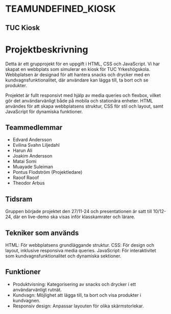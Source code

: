 # TEAMUNDEFINED_KIOSK
## TUC Kiosk

# Projektbeskrivning

Detta är ett grupprojekt för en uppgift i HTML, CSS och JavaScript. Vi har skapat en webbplats som simulerar en kiosk för TUC Yrkeshögskola. Webbplatsen är designad för att hantera snacks och drycker med en kundvagnsfunktionalitet, där användare kan lägga till, ta bort och se produkter.

Projektet är fullt responsivt med hjälp av media queries och flexbox, vilket gör det användarvänligt både på mobila och stationära enheter. HTML användes för att skapa webbplatsens struktur, CSS för stil och layout, samt JavaScript för dynamiska funktioner.

##  Teammedlemmar
- Edvard Andersson
- Evilina Svahn Liljedahl
- Harun Ali
- Joakim Andersson
- Matai Somi
- Muayade Suleiman
- Pontus Flodström (Projektledare)
- Raoof Raoof
- Theodor Arbus

## Tidsram
Gruppen började projektet den 27/11-24 och presentationen är satt till 10/12-24, där en live-demo ska visas inför klasskamrater och lärare.

## Tekniker som används
HTML: För webbplatsens grundläggande struktur.
CSS: För design och layout, inklusive responsiva media queries.
JavaScript: För interaktivitet som kundvagnsfunktionalitet och dynamiska sektioner.

## Funktioner
- Produktvisning: Kategorisering av snacks och drycker i ett användarvänligt rutnät.
- Kundvagn: Möjlighet att lägga till, ta bort och visa produkter i kundvagnen.
- Responsiv design: Anpassar layouten för olika skärmstorlekar.

